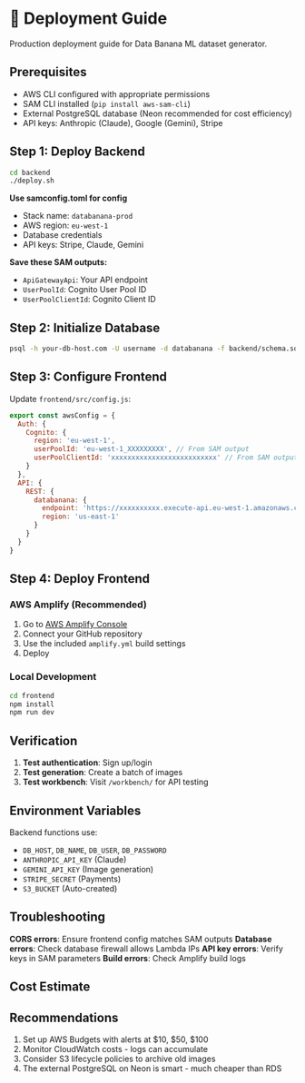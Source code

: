 # 🚀 Deployment Guide

Production deployment guide for Data Banana ML dataset generator.

## Prerequisites

- AWS CLI configured with appropriate permissions
- SAM CLI installed (`pip install aws-sam-cli`)
- External PostgreSQL database (Neon recommended for cost efficiency)
- API keys: Anthropic (Claude), Google (Gemini), Stripe

## Step 1: Deploy Backend

```bash
cd backend
./deploy.sh
```

**Use samconfig.toml for config**
- Stack name: `databanana-prod`
- AWS region: `eu-west-1`
- Database credentials
- API keys: Stripe, Claude, Gemini

**Save these SAM outputs:**
- `ApiGatewayApi`: Your API endpoint
- `UserPoolId`: Cognito User Pool ID
- `UserPoolClientId`: Cognito Client ID

## Step 2: Initialize Database

```bash
psql -h your-db-host.com -U username -d databanana -f backend/schema.sql
```

## Step 3: Configure Frontend

Update `frontend/src/config.js`:
```javascript
export const awsConfig = {
  Auth: {
    Cognito: {
      region: 'eu-west-1',
      userPoolId: 'eu-west-1_XXXXXXXXX', // From SAM output
      userPoolClientId: 'xxxxxxxxxxxxxxxxxxxxxxxxxx' // From SAM output
    }
  },
  API: {
    REST: {
      databanana: {
        endpoint: 'https://xxxxxxxxxx.execute-api.eu-west-1.amazonaws.com/Prod', // From SAM output
        region: 'us-east-1'
      }
    }
  }
}
```

## Step 4: Deploy Frontend

### AWS Amplify (Recommended)
1. Go to [AWS Amplify Console](https://console.aws.amazon.com/amplify/)
2. Connect your GitHub repository
3. Use the included `amplify.yml` build settings
4. Deploy

### Local Development
```bash
cd frontend
npm install
npm run dev
```

## Verification

1. **Test authentication**: Sign up/login
2. **Test generation**: Create a batch of images
3. **Test workbench**: Visit `/workbench/` for API testing

## Environment Variables

Backend functions use:
- `DB_HOST`, `DB_NAME`, `DB_USER`, `DB_PASSWORD`
- `ANTHROPIC_API_KEY` (Claude)
- `GEMINI_API_KEY` (Image generation)
- `STRIPE_SECRET` (Payments)
- `S3_BUCKET` (Auto-created)

## Troubleshooting

**CORS errors**: Ensure frontend config matches SAM outputs
**Database errors**: Check database firewall allows Lambda IPs
**API key errors**: Verify keys in SAM parameters
**Build errors**: Check Amplify build logs

## Cost Estimate

## Recommendations
1. Set up AWS Budgets with alerts at $10, $50, $100
2. Monitor CloudWatch costs - logs can accumulate
3. Consider S3 lifecycle policies to archive old images
4. The external PostgreSQL on Neon is smart - much cheaper than RDS